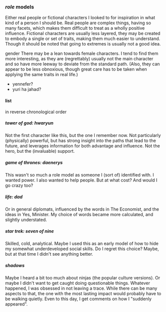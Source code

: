 ### _role_ models

Either real people or fictional characters
I looked to for inspiration
in what kind of a person I should be.
Real people are complex things,
having so many facets,
which makes them difficult
to treat as a wholly positive influence.
Fictional characters are usually less layered,
they may be created to embody a single or set of traits,
making them much easier to understand.
Though it should be noted that going to extremes
is usually not a good idea.

gender
There may be a lean towards female characters.
I tend to find them more interesting,
as they are (regrettably) usually not the main character
and so have more leeway to deviate from the standard path.
(Also, they can appear to be less obnoxious,
though great care has to be taken
when applying the same traits in real life.)

- yennefer?
- yuri ha jahad?

#### list

in reverse chronological order

##### tower of god: hwaryun

Not the first character like this,
but the one I remember now.
Not particularly (physically) powerful,
but has strong insight
into the paths that lead to the future,
and leverages information for both advantage and influence.
Not the hero,
but the (invaluable) support.

##### game of thrones: daenerys

This wasn't so much a role model
as someone I (sort of) identified with.
I wanted power.
I also wanted to help people.
But at what cost?
And would I go crazy too?

##### life: dad

Or in general diplomats,
influenced by the words in The Economist,
and the ideas in Yes, Minister.
My choice of words became more calculated,
and slightly understated.

##### star trek: seven of nine

Skilled, cold, analytical.
Maybe I used this as an early model
of how to hide my somewhat underdeveloped social skills.
Do I regret this choice?
Maybe, but at that time I didn't see anything better.

##### shadows

Maybe I heard a bit too much about ninjas
(the popular culture versions).
Or maybe I didn't want to get caught doing questionable things.
Whatever happened, I was obsessed in not leaving a trace.
While there can be many aspects to that,
the one with the most lasting impact
would probably have to be walking quietly.
Even to this day,
I get comments on how I "suddenly appeared".
